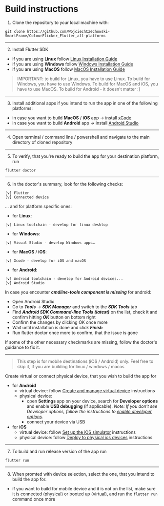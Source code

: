 # Build instructions

1. Clone the repository to your local machine with:

```
git clone https://github.com/WojciechCzechowski-SmartFrame/ColourFlicker_Flutter_all-platforms
```

---

2. Install Flutter SDK

- if you are using **Linux** follow [Linux Installation Guide](https://docs.flutter.dev/get-started/install/linux)
- if you are using **Windows** follow [Windows Installation Guide](https://docs.flutter.dev/get-started/install/windows)
- if you are using **MacOS** follow [MacOS Installation Guide](https://docs.flutter.dev/get-started/install/macos#get-sdk)

> IMPORTANT: to build for Linux, you have to use Linux. To build for Windows, you have to use Windows. To build for MacOS and iOS, you have to use MacOS. To build for Android - it doesn't matter :]

---

3. Install additional apps if you intend to run the app in one of the following platforms:

- in case you want to build **MacOS** / **iOS** app -> install [xCode](https://apps.apple.com/us/app/xcode/id497799835)
- in case you want to build **Android** app -> install [Android Studio](https://developer.android.com/studio)

---

4. Open terminal / command line / powershell and navigate to the main directory of cloned repository

---

5. To verify, that you're ready to build the app for your destination platform, run

```
flutter doctor
```

---

6. In the doctor's summary, look for the following checks:

```
[v] Flutter
[v] Connected device
```

... and for platform specific ones:

- for **Linux**:

```
[v] Linux toolchain - develop for linux desktop
```

- for **Windows**:

```
[v] Visual Studio - develop Windows apps…
```

- for **MacOS** / **iOS**:

```
[v] Xcode - develop for iOS and macOS
```

- for **Android**:

```
[v] Android toolchain - develop for Android devices...
[v] Android Studio
```

In case you encounter **_cmdline-tools component is missing_** for android:

- Open Android Studio
- Go to **_Tools_** -> **_SDK Manager_** and switch to the **_SDK Tools_** tab
- Find **_Android SDK Command-line Tools (latest)_** on the list, check it and confirm hitting **_OK_** button on bottom right
- Confirm the changes by clicking OK once more
- Wait until installation is done and click **_Finish_**
- Run flutter doctor once more to confirm, that the issue is gone

If some of the other necessary checkmarks are missing, follow the doctor's guidance to fix it.

---

> This step is for mobile destinations (iOS / Android) only. Feel free to skip it, if you are building for linux / windows / macos

Create virtual or connect physical device, that you wish to build the app for

- for **Android**
  - virtual device: follow [Create and manage virtual device](https://developer.android.com/studio/run/managing-avds) instructions
  - physical device:
    - open **Settings** app on your device, search for **Developer options** and enable **USB debugging** (if applicable).
      _Note: If you don't see Developer options, follow the instructions to [enable developer options](https://developer.android.com/studio/run/device#:~:text=the%20instructions%20to-,enable%20developer%20options,-.)._
    - connect your device via USB
- for **iOS**
  - virtual device: follow [Set up the iOS simulator](https://docs.flutter.dev/get-started/install/macos#set-up-the-ios-simulator) instructions
  - physical device: follow [Deploy to physical ios devices](https://docs.flutter.dev/get-started/install/macos#deploy-to-physical-ios-devices) instructions

---

7. To build and run release version of the app run

```
flutter run
```

---

8. When promted with device selection, select the one, that you intend to build the app for.
  - if you want to build for mobile device and it is not on the list, make sure it is connected (physical) or booted up (virtual), and run the `flutter run` command once more
